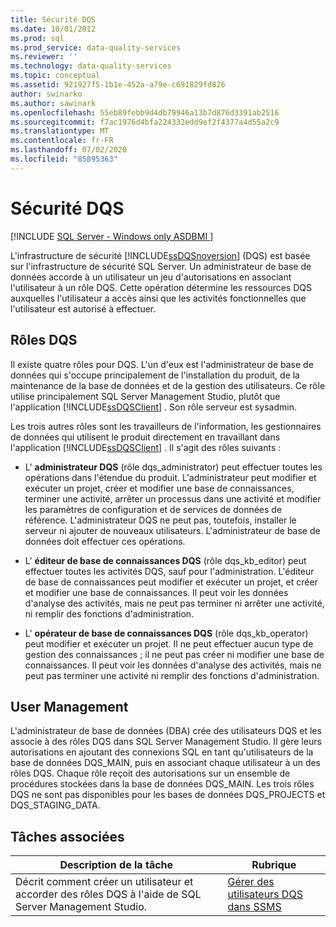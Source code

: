 ```yaml
---
title: Sécurité DQS
ms.date: 10/01/2012
ms.prod: sql
ms.prod_service: data-quality-services
ms.reviewer: ''
ms.technology: data-quality-services
ms.topic: conceptual
ms.assetid: 921927f5-1b1e-452a-a79e-c691829fd826
author: swinarko
ms.author: sawinark
ms.openlocfilehash: 55eb89febb9d4db79946a13b7d876d3391ab2516
ms.sourcegitcommit: f7ac1976d4bfa224332edd9ef2f4377a4d55a2c9
ms.translationtype: MT
ms.contentlocale: fr-FR
ms.lasthandoff: 07/02/2020
ms.locfileid: "85895363"
---
```

# <a name="dqs-security"></a>Sécurité DQS

[!INCLUDE [SQL Server - Windows only ASDBMI  ](../includes/applies-to-version/sqlserver.md)]

  L'infrastructure de sécurité [!INCLUDE[ssDQSnoversion](../includes/ssdqsnoversion-md.md)] (DQS) est basée sur l'infrastructure de sécurité SQL Server. Un administrateur de base de données accorde à un utilisateur un jeu d'autorisations en associant l'utilisateur à un rôle DQS. Cette opération détermine les ressources DQS auxquelles l'utilisateur a accès ainsi que les activités fonctionnelles que l'utilisateur est autorisé à effectuer.  
  
## <a name="dqs-roles"></a>Rôles DQS  
 Il existe quatre rôles pour DQS. L'un d'eux est l'administrateur de base de données qui s'occupe principalement de l'installation du produit, de la maintenance de la base de données et de la gestion des utilisateurs. Ce rôle utilise principalement SQL Server Management Studio, plutôt que l'application [!INCLUDE[ssDQSClient](../includes/ssdqsclient-md.md)] . Son rôle serveur est sysadmin.  
  
 Les trois autres rôles sont les travailleurs de l'information, les gestionnaires de données qui utilisent le produit directement en travaillant dans l'application [!INCLUDE[ssDQSClient](../includes/ssdqsclient-md.md)] . Il s'agit des rôles suivants :  
  
-   L' **administrateur DQS** (rôle dqs_administrator) peut effectuer toutes les opérations dans l'étendue du produit. L'administrateur peut modifier et exécuter un projet, créer et modifier une base de connaissances, terminer une activité, arrêter un processus dans une activité et modifier les paramètres de configuration et de services de données de référence. L'administrateur DQS ne peut pas, toutefois, installer le serveur ni ajouter de nouveaux utilisateurs. L'administrateur de base de données doit effectuer ces opérations.  
  
-   L' **éditeur de base de connaissances DQS** (rôle dqs_kb_editor) peut effectuer toutes les activités DQS, sauf pour l'administration. L'éditeur de base de connaissances peut modifier et exécuter un projet, et créer et modifier une base de connaissances. Il peut voir les données d'analyse des activités, mais ne peut pas terminer ni arrêter une activité, ni remplir des fonctions d'administration.  
  
-   L' **opérateur de base de connaissances DQS** (rôle dqs_kb_operator) peut modifier et exécuter un projet. Il ne peut effectuer aucun type de gestion des connaissances ; il ne peut pas créer ni modifier une base de connaissances. Il peut voir les données d'analyse des activités, mais ne peut pas terminer une activité ni remplir des fonctions d'administration.  
  
## <a name="user-management"></a>User Management  
 L'administrateur de base de données (DBA) crée des utilisateurs DQS et les associe à des rôles DQS dans SQL Server Management Studio. Il gère leurs autorisations en ajoutant des connexions SQL en tant qu'utilisateurs de la base de données DQS_MAIN, puis en associant chaque utilisateur à un des rôles DQS. Chaque rôle reçoit des autorisations sur un ensemble de procédures stockées dans la base de données DQS_MAIN. Les trois rôles DQS ne sont pas disponibles pour les bases de données DQS_PROJECTS et DQS_STAGING_DATA.  
  
## <a name="related-tasks"></a>Tâches associées  
  
|Description de la tâche|Rubrique|  
|----------------------|-----------|  
|Décrit comment créer un utilisateur et accorder des rôles DQS à l'aide de SQL Server Management Studio.|[Gérer des utilisateurs DQS dans SSMS](https://msdn.microsoft.com/library/955af01d-00da-4c51-9311-f3848749df54)|  
  
  
